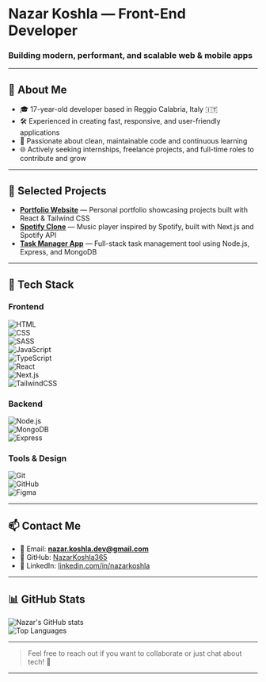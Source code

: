 # Nazar Koshla — Front-End Developer

### Building modern, performant, and scalable web & mobile apps 

---

## 💼 About Me

- 🎓 17-year-old developer based in Reggio Calabria, Italy 🇮🇹  
- 🛠️ Experienced in creating fast, responsive, and user-friendly applications  
- 🎯 Passionate about clean, maintainable code and continuous learning  
- 🌐 Actively seeking internships, freelance projects, and full-time roles to contribute and grow  

---

## 🚀 Selected Projects

- [**Portfolio Website**](https://github.com/NazarKoshla365/portfolio) — Personal portfolio showcasing projects built with React & Tailwind CSS  
- [**Spotify Clone**](https://github.com/NazarKoshla365/spotify-clone) — Music player inspired by Spotify, built with Next.js and Spotify API  
- [**Task Manager App**](https://github.com/NazarKoshla365/task-manager) — Full-stack task management tool using Node.js, Express, and MongoDB  

---

## 🧰 Tech Stack

### Frontend  
![HTML](https://img.shields.io/badge/HTML5-E34F26?logo=html5&logoColor=white)  
![CSS](https://img.shields.io/badge/CSS3-1572B6?logo=css3&logoColor=white)  
![SASS](https://img.shields.io/badge/SASS-CC6699?logo=sass&logoColor=white)  
![JavaScript](https://img.shields.io/badge/JavaScript-F7DF1E?logo=javascript&logoColor=black)  
![TypeScript](https://img.shields.io/badge/TypeScript-3178C6?logo=typescript&logoColor=white)  
![React](https://img.shields.io/badge/React-20232a?logo=react&logoColor=61DAFB)  
![Next.js](https://img.shields.io/badge/Next.js-000?logo=next.js&logoColor=white)  
![TailwindCSS](https://img.shields.io/badge/Tailwind-06B6D4?logo=tailwindcss&logoColor=white)  

### Backend  
![Node.js](https://img.shields.io/badge/Node.js-339933?logo=node.js&logoColor=white)  
![MongoDB](https://img.shields.io/badge/MongoDB-4EA94B?logo=mongodb&logoColor=white)  
![Express](https://img.shields.io/badge/Express.js-000000?logo=express&logoColor=white)  

### Tools & Design  
![Git](https://img.shields.io/badge/Git-F05032?logo=git&logoColor=white)  
![GitHub](https://img.shields.io/badge/GitHub-181717?logo=github&logoColor=white)  
![Figma](https://img.shields.io/badge/Figma-F24E1E?logo=figma&logoColor=white)  

---

## 📫 Contact Me

- 📧 Email: **nazar.koshla.dev@gmail.com**  
- 🐙 GitHub: [NazarKoshla365](https://github.com/NazarKoshla365)  
- 🔗 LinkedIn: [linkedin.com/in/nazarkoshla](https://linkedin.com/in/nazarkoshla)  

---

## 📊 GitHub Stats

![Nazar's GitHub stats](https://github-readme-stats.vercel.app/api?username=NazarKoshla365&show_icons=true&theme=radical)  
![Top Languages](https://github-readme-stats.vercel.app/api/top-langs/?username=NazarKoshla365&layout=compact&theme=radical)

---

> Feel free to reach out if you want to collaborate or just chat about tech! 🚀

---

